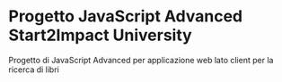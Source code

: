 # Progetto JavaScript Advanced Start2Impact University
Progetto di JavaScript Advanced per applicazione web lato client per la ricerca di libri 




